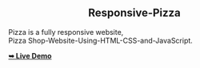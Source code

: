 <h2 align="center">Responsive-Pizza</h2> 

  Pizza is a fully responsive website, <br />Pizza Shop-Website-Using-HTML-CSS-and-JavaScript.    
  
  <a href="https://pizza-shop-2fl1ayggm-yujitechs-projects.vercel.app"><strong>➥ Live Demo</strong></a>  
